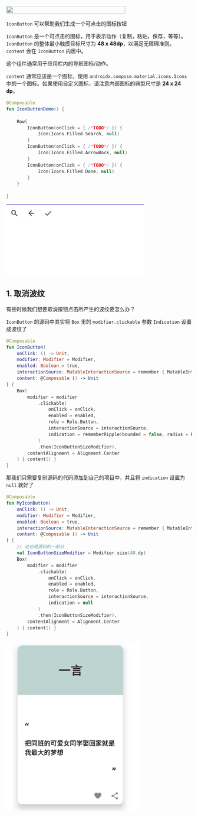 <img src = "../../assets/elements/iconbutton/carbon.png" width = "80%" height = "50%">

`IconButton` 可以帮助我们生成一个可点击的图标按钮

`IconButton` 是一个可点击的图标，用于表示动作（复制，粘贴，保存，等等）。`IconButton` 的整体最小触摸目标尺寸为 **48 x 48dp**，以满足无障碍准则。`content` 会在 `IconButton` 内居中。

这个组件通常用于应用栏内的导航图标/动作。

`content` 通常应该是一个图标，使用 `androidx.compose.material.icons.Icons` 中的一个图标。如果使用自定义图标，请注意内部图标的典型尺寸是 **24 x 24 dp**。


``` kotlin
@Composable
fun IconButtonDemo() {

    Row{
        IconButton(onClick = { /*TODO*/ }) {
            Icon(Icons.Filled.Search, null)
        }
        IconButton(onClick = { /*TODO*/ }) {
            Icon(Icons.Filled.ArrowBack, null)
        }
        IconButton(onClick = { /*TODO*/ }) {
            Icon(Icons.Filled.Done, null)
        }
    }
    
}
```

![](../assets/elements/iconbutton/demo.gif)

## 1. 取消波纹

有些时候我们想要取消按钮点击所产生的波纹要怎么办？

`IconButton` 的源码中其实将 `Box` 里的 `modifier.clickable` 参数 `Indication` 设置成波纹了

``` kotlin
@Composable
fun IconButton(
    onClick: () -> Unit,
    modifier: Modifier = Modifier,
    enabled: Boolean = true,
    interactionSource: MutableInteractionSource = remember { MutableInteractionSource() },
    content: @Composable () -> Unit
) {
    Box(
        modifier = modifier
            .clickable(
                onClick = onClick,
                enabled = enabled,
                role = Role.Button,
                interactionSource = interactionSource,
                indication = rememberRipple(bounded = false, radius = RippleRadius)
            )
            .then(IconButtonSizeModifier),
        contentAlignment = Alignment.Center
    ) { content() }
}

```

那我们只需要复制源码的代码添加到自己的项目中，并且将 `indication` 设置为 `null` 就好了

``` kotlin
@Composable
fun MyIconButton(
    onClick: () -> Unit,
    modifier: Modifier = Modifier,
    enabled: Boolean = true,
    interactionSource: MutableInteractionSource = remember { MutableInteractionSource() },
    content: @Composable () -> Unit
) {
    // 这也是源码的一部分
    val IconButtonSizeModifier = Modifier.size(48.dp)
    Box(
        modifier = modifier
            .clickable(
                onClick = onClick,
                enabled = enabled,
                role = Role.Button,
                interactionSource = interactionSource,
                indication = null
            )
            .then(IconButtonSizeModifier),
        contentAlignment = Alignment.Center
    ) { content() }
}
```

![](../assets/elements/iconbutton/demo2.gif)